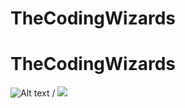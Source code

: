 # TheCodingWizards
# TheCodingWizards
![Alt text](coding_wizards_police.gif) / ![](coding_wizards_police.gif)
